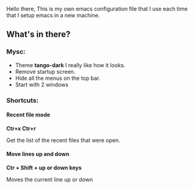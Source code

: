 Hello there,
This is my own emacs configuration file that I use each time that I setup emacs in a new machine.

## What's in there?

### Mysc:

- Theme **tango-dark** I really like how it looks.
- Remove startup screen.
- Hide all the menus on the top bar.
- Start with 2 windows

### Shortcuts:

#### Recent file mode

**Ctr+x Ctr+r**

Get the list of the recent files that were open.

#### Move lines up and down

**Ctr + Shift + up or down keys**

Moves the current line up or down


